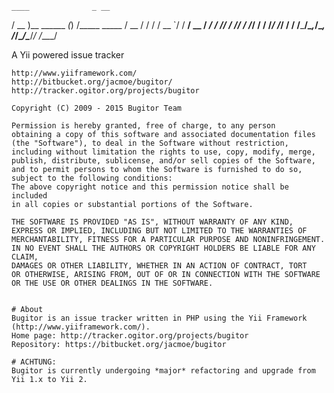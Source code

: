     ____              _ __
   / __ )__  ______ _(_) /_____  _____
  / __  / / / / __ `/ / __/ __ \/ ___/
 / /_/ / /_/ / /_/ / / /_/ /_/ / /
/_____/\__,_/\__, /_/\__/\____/_/
            /____/

A Yii powered issue tracker

    http://www.yiiframework.com/
    http://bitbucket.org/jacmoe/bugitor/
    http://tracker.ogitor.org/projects/bugitor

    Copyright (C) 2009 - 2015 Bugitor Team

    Permission is hereby granted, free of charge, to any person
    obtaining a copy of this software and associated documentation files
    (the "Software"), to deal in the Software without restriction,
    including without limitation the rights to use, copy, modify, merge,
    publish, distribute, sublicense, and/or sell copies of the Software,
    and to permit persons to whom the Software is furnished to do so,
    subject to the following conditions:
    The above copyright notice and this permission notice shall be included
    in all copies or substantial portions of the Software.

    THE SOFTWARE IS PROVIDED "AS IS", WITHOUT WARRANTY OF ANY KIND,
    EXPRESS OR IMPLIED, INCLUDING BUT NOT LIMITED TO THE WARRANTIES OF
    MERCHANTABILITY, FITNESS FOR A PARTICULAR PURPOSE AND NONINFRINGEMENT.
    IN NO EVENT SHALL THE AUTHORS OR COPYRIGHT HOLDERS BE LIABLE FOR ANY CLAIM,
    DAMAGES OR OTHER LIABILITY, WHETHER IN AN ACTION OF CONTRACT, TORT
    OR OTHERWISE, ARISING FROM, OUT OF OR IN CONNECTION WITH THE SOFTWARE
    OR THE USE OR OTHER DEALINGS IN THE SOFTWARE.


    # About
    Bugitor is an issue tracker written in PHP using the Yii Framework (http://www.yiiframework.com/).
    Home page: http://tracker.ogitor.org/projects/bugitor
    Repository: https://bitbucket.org/jacmoe/bugitor

    # ACHTUNG:
    Bugitor is currently undergoing *major* refactoring and upgrade from Yii 1.x to Yii 2.
